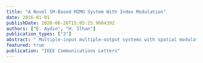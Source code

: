 ```yaml
---
title: "A Novel SM-Based MIMO System With Index Modulation"
date: 2016-01-01
publishDate: 2020-06-26T15:05:25.960439Z
authors: ["E. Aydın", "H. Ilhan"]
publication_types: ["2"]
abstract: " Multiple-input multiple-output systems with spatial modulation (MIMO-SM) have been recently proposed for high data rate, low complexity transmission schemes. However, in the SM, the antenna of the transmitter is randomly activated by the spatially modulated information bit sequence. Due to bad conditions of the active antenna's channel determined by the SM technique, the system would be likely to transmit frame with errors. This causes a significant reduction in the system performance. In this letter, to eliminate the bad effects of the channel assignment of the SM, we propose a novel SM-based MIMO system with index modulation technique (SM-MIMO-IM) when operating over i.n.d. and i.i.d. Rayleigh fading channels. The average symbol error rate (SER) and bit error rate (BER) of the proposed scheme are derived. It can be seen from numerical results that SM-MIMO-IM provides significant performance improvements and additional diversity gain compared to the classical SM and other some techniques given in the literature. Furthermore, the proposed mathematical analyses have been verified through the Monte-Carlo simulations. "
featured: true
publication: "IEEE Communications Letters"
---
```


